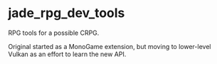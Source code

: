 # jade_rpg_dev_tools
RPG tools for a possible CRPG.

Original started as a MonoGame extension, but moving to lower-level Vulkan as an effort to learn the new API.
